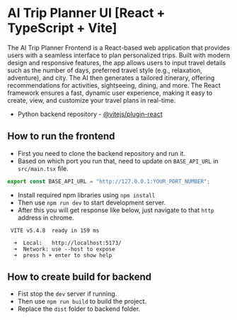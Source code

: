 # AI Trip Planner UI [React + TypeScript + Vite]

The AI Trip Planner Frontend is a React-based web application that provides users with a seamless interface to plan personalized trips. Built with modern design and responsive features, the app allows users to input travel details such as the number of days, preferred travel style (e.g., relaxation, adventure), and city. The AI then generates a tailored itinerary, offering recommendations for activities, sightseeing, dining, and more. The React framework ensures a fast, dynamic user experience, making it easy to create, view, and customize your travel plans in real-time.

- Python backend repository - [@vitejs/plugin-react](https://github.com/vitejs/vite-plugin-react/blob/main/packages/plugin-react/README.md)

## How to run the frontend

- First you need to clone the backend repository and run it.
- Based on which port you run that, need to update on `BASE_API_URL` in `src/main.tsx` file.

```ts
export const BASE_API_URL = "http://127.0.0.1:YOUR_PORT_NUMBER";
```

- Install required npm libraries using `npm install`
- Then use `npm run dev` to start development server.
- After this you will get response like below, just navigate to that `http` address in chrome.

```
 VITE v5.4.8  ready in 159 ms

  ➜  Local:   http://localhost:5173/
  ➜  Network: use --host to expose
  ➜  press h + enter to show help
```

## How to create build for backend

- Fist stop the `dev` server if running.
- Then use `npm run build` to build the project.
- Replace the `dist` folder to backend folder.
